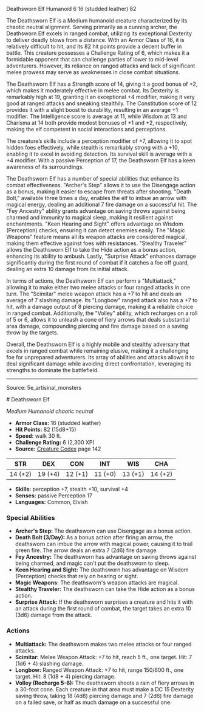 <MonsterName/>Deathsworn Elf</MonsterName>
<CreatureType/>Humanoid</CreatureType>
<CR/>6</CR>
<AC/>16 (studded leather)</AC>
<HP/>82</HP>
<summary>The Deathsworn Elf is a Medium humanoid creature characterized by its chaotic neutral alignment. Serving primarily as a cunning archer, the Deathsworn Elf excels in ranged combat, utilizing its exceptional Dexterity to deliver deadly blows from a distance. With an Armor Class of 16, it is relatively difficult to hit, and its 82 hit points provide a decent buffer in battle. This creature possesses a Challenge Rating of 6, which makes it a formidable opponent that can challenge parties of lower to mid-level adventurers. However, its reliance on ranged attacks and lack of significant melee prowess may serve as weaknesses in close combat situations.</summary>

<detail>

The Deathsworn Elf has a Strength score of 14, giving it a good bonus of +2, which makes it moderately effective in melee combat. Its Dexterity is remarkably high at 19, granting it an exceptional +4 modifier, making it very good at ranged attacks and sneaking stealthily. The Constitution score of 12 provides it with a slight boost to durability, resulting in an average +1 modifier. The Intelligence score is average at 11, while Wisdom at 13 and Charisma at 14 both provide modest bonuses of +1 and +2, respectively, making the elf competent in social interactions and perceptions.

The creature’s skills include a perception modifier of +7, allowing it to spot hidden foes effectively, while stealth is remarkably strong with a +10, enabling it to excel in avoiding detection. Its survival skill is average with a +4 modifier. With a passive Perception of 17, the Deathsworn Elf has a keen awareness of its surroundings.

The Deathsworn Elf has a number of special abilities that enhance its combat effectiveness. "Archer's Step" allows it to use the Disengage action as a bonus, making it easier to escape from threats after shooting. "Death Bolt," available three times a day, enables the elf to imbue an arrow with magical energy, dealing an additional 7 fire damage on a successful hit. The "Fey Ancestry" ability grants advantage on saving throws against being charmed and immunity to magical sleep, making it resilient against enchantments. "Keen Hearing and Sight" offers advantage on Wisdom (Perception) checks, ensuring it can detect enemies easily. The "Magic Weapons" feature means all its weapon attacks are considered magical, making them effective against foes with resistances. "Stealthy Traveler" allows the Deathsworn Elf to take the Hide action as a bonus action, enhancing its ability to ambush. Lastly, "Surprise Attack" enhances damage significantly during the first round of combat if it catches a foe off guard, dealing an extra 10 damage from its initial attack.

In terms of actions, the Deathsworn Elf can perform a "Multiattack," allowing it to make either two melee attacks or four ranged attacks in one turn. The "Scimitar" melee weapon attack has a +7 to hit and deals an average of 7 slashing damage. Its "Longbow" ranged attack also has a +7 to hit, with a damage output of 8 piercing damage, making it a reliable choice in ranged combat. Additionally, the "Volley" ability, which recharges on a roll of 5 or 6, allows it to unleash a cone of fiery arrows that deals substantial area damage, compounding piercing and fire damage based on a saving throw by the targets.

Overall, the Deathsworn Elf is a highly mobile and stealthy adversary that excels in ranged combat while remaining elusive, making it a challenging foe for unprepared adventurers. Its array of abilities and attacks allows it to deal significant damage while avoiding direct confrontation, leveraging its strengths to dominate the battlefield.</detail>



---

Source: 5e_artisinal_monsters

<statblock>
# Deathsworn Elf

*Medium* *Humanoid* *chaotic neutral*

- **Armor Class:** 16 (studded leather)
- **Hit Points:** 82 (15d8+15)
- **Speed:** walk 30 ft.
- **Challenge Rating:** 6 (2,300 XP)
- **Source:** [Creature Codex](https://koboldpress.com/kpstore/product/creature-codex-for-5th-edition-dnd) page 142

| STR | DEX | CON | INT | WIS | CHA |
| --- | --- | --- | --- | --- | --- |
| 14 (+2) | 19 (+4) | 12 (+1) | 11 (+0) | 13 (+1) | 14 (+2) |

- **Skills:** perception +7, stealth +10, survival +4
- **Senses:** passive Perception 17
- **Languages:** Common, Elvish

### Special Abilities

- **Archer's Step:** The deathsworn can use Disengage as a bonus action.
- **Death Bolt (3/Day):** As a bonus action after firing an arrow, the deathsworn can imbue the arrow with magical power, causing it to trail green fire. The arrow deals an extra 7 (2d6) fire damage.
- **Fey Ancestry:** The deathsworn has advantage on saving throws against being charmed, and magic can't put the deathsworn to sleep.
- **Keen Hearing and Sight:** The deathsworn has advantage on Wisdom (Perception) checks that rely on hearing or sight.
- **Magic Weapons:** The deathsworn's weapon attacks are magical.
- **Stealthy Traveler:** The deathsworn can take the Hide action as a bonus action.
- **Surprise Attack:** If the deathsworn surprises a creature and hits it with an attack during the first round of combat, the target takes an extra 10 (3d6) damage from the attack.

### Actions

- **Multiattack:** The deathsworn makes two melee attacks or four ranged attacks.
- **Scimitar:** Melee Weapon Attack: +7 to hit, reach 5 ft., one target. Hit: 7 (1d6 + 4) slashing damage.
- **Longbow:** Ranged Weapon Attack: +7 to hit, range 150/600 ft., one target. Hit: 8 (1d8 + 4) piercing damage.
- **Volley (Recharge 5-6):** The deathsworn shoots a rain of fiery arrows in a 30-foot cone. Each creature in that area must make a DC 15 Dexterity saving throw, taking 18 (4d8) piercing damage and 7 (2d6) fire damage on a failed save, or half as much damage on a successful one.


</statblock>


